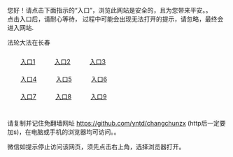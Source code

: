 您好！请点击下面指示的“入口”，浏览此网站是安全的，且为您带来平安。。 <br/>
点击入口后，请耐心等待， 过程中可能会出现无法打开的提示，请忽略，最终会进入网站. </br>

法轮大法在长春<br/>
<div style="padding:10px"><a style="margin:20px" target="_blank" href="https://dqfmr19p9q8qz.cloudfront.net/2Qpsp?gvlinhmz" id="ccLink1" rel="nofollow">入口1</a> <a target="_blank" style="margin:20px" href="https://d2yzid17a48r8p.cloudfront.net/2Qpsp?vvolvhg" id="ccLink2" rel="nofollow">入口2</a> <a style="margin:20px" target="_blank" href="https://dz7fr207przft.cloudfront.net/2Qpsp?dpqmthv" id="ccLink3" rel="nofollow">入口3</a></div>

<div style="padding:10px" ><a style="margin:20px" target="_blank" href="https://dqfmr19p9q8qz.cloudfront.net/2Qpsp?gvlinhmz" id="ccLink4" rel="nofollow">入口4</a> <a style="margin:20px" href="https://d2yzid17a48r8p.cloudfront.net/2Qpsp?vvolvhg" target="_blank" id="ccLink5" rel="nofollow">入口5</a> <a style="margin:20px" href="https://dz7fr207przft.cloudfront.net/2Qpsp?dpqmthv" target="_blank" id="ccLink6" rel="nofollow">入口6</a></div>

<div style="padding:10px"><a style="margin:20px" target="_blank" href="https://dqfmr19p9q8qz.cloudfront.net/2Qpsp?gvlinhmz" id="ccLink7" rel="nofollow">入口7</a> <a style="margin:20px" href="https://d2yzid17a48r8p.cloudfront.net/2Qpsp?vvolvhg" target="_blank" id="ccLink8" rel="nofollow">入口8</a> <a style="margin:20px" target="_blank" href="https://dz7fr207przft.cloudfront.net/2Qpsp?dpqmthv" id="ccLink9" rel="nofollow">入口9</a></div>

<br/>



请复制并记住免翻墙网址 https://github.com/yntd/changchunzx (http后一定要加s)，在电脑或手机的浏览器均可访问。。<br/>

微信如提示停止访问该网页，须先点击右上角，选择浏览器打开。
